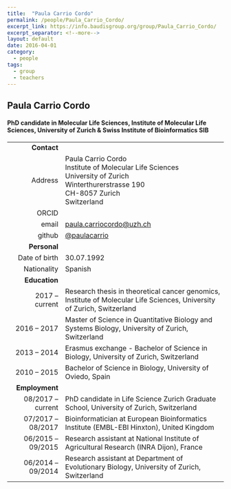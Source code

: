 ```yaml
---
title:  "Paula Carrio Cordo"
permalink: /people/Paula_Carrio_Cordo/
excerpt_link: https://info.baudisgroup.org/group/Paula_Carrio_Cordo/
excerpt_separator: <!--more-->
layout: default
date: 2016-04-01
category:
  - people
tags:
  - group
  - teachers
---
```


## Paula Carrio Cordo

#### PhD candidate in Molecular Life Sciences, Institute of Molecular Life Sciences, University of Zurich & Swiss Institute of Bioinformatics **SIB**

<!--more-->

|      |     |
| ---: | --- |
| __Contact__ |     |
| Address| Paula Carrio Cordo<br/>Institute of Molecular Life Sciences<br/>University of Zurich<br/>Winterthurerstrasse 190<br/>CH-8057 Zurich<br/>Switzerland |
| ORCID | []() |
| email |paula.carriocordo@uzh.ch  |
| github | [@paulacarrio](http://github.com/paulacarrio/) |
| __Personal__ |     |
| Date of birth | 30.07.1992 |
| Nationality | Spanish |
| __Education__ |     |
| 2017 – current | Research thesis in theoretical cancer genomics, Institute of Molecular Life Sciences, University of Zurich, Switzerland |
| 2016 – 2017 | Master of Science in Quantitative Biology and Systems Biology, University of Zurich, Switzerland |
| 2013 – 2014 | Erasmus exchange - Bachelor of Science in Biology, University of Zurich, Switzerland |
| 2010 – 2015 | Bachelor of Science in Biology, University of Oviedo, Spain |
| __Employment__ |     |
| 08/2017 – current | PhD candidate in Life Science Zurich Graduate School, University of Zurich, Switzerland |
| 07/2017 – 08/2017 | Bioinformatician at European Bioinformatics Institute (EMBL-EBI Hinxton), United Kingdom |
| 06/2015 – 09/2015 | Research assistant at National Institute of Agricultural Research (INRA Dijon), France |
| 06/2014 – 09/2014 | Research assistant at Department of Evolutionary Biology, University of Zurich, Switzerland |
